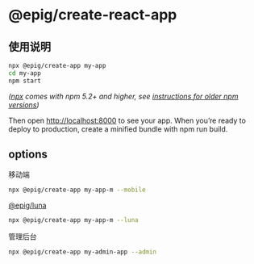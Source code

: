 # @epig/create-react-app

## 使用说明

```bash
npx @epig/create-app my-app
cd my-app
npm start
```

*([npx](https://medium.com/@maybekatz/introducing-npx-an-npm-package-runner-55f7d4bd282b) comes with npm 5.2+ and higher, see [instructions for older npm versions](https://gist.github.com/gaearon/4064d3c23a77c74a3614c498a8bb1c5f))*

Then open <http://localhost:8000> to see your app.
When you’re ready to deploy to production, create a minified bundle with npm run build.

## options

移动端

```bash
npx @epig/create-app my-app-m --mobile
```

[@epig/luna](https://github.com/evel-pig/luna)

```bash
npx @epig/create-app my-app-m --luna
```

管理后台

```bash
npx @epig/create-app my-admin-app --admin
```